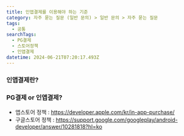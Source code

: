 ```yaml
---
title: 인앱결제를 이용해야 하는 기준
category: 자주 묻는 질문 (일반 문의) > 일반 문의 > 자주 묻는 질문
tags:
  - 공통
searchTags:
  - PG결제
  - 스토어정책
  - 인앱결제
datetime: 2024-06-21T07:20:17.493Z
---
```


### **인앱결제란?**

<Callout content="**구글·애플이 자체 개발한 내부 결제 시스템으로, 유료 앱·콘텐츠를 결제하도록 하는 방식**을 말합니다." />

### **PG결제 or 인앱결제?**

<Callout content="각 스토어의 정책을 준수하여 가맹점의 제공 서비스가 인앱결제 대상 항목에 해당하는지 살펴보아야 합니다." />

- 앱스토어 정책 :  <https://developer.apple.com/kr/in-app-purchase/>
- 구글스토어 정책 :  <https://support.google.com/googleplay/android-developer/answer/10281818?hl=ko>

<Callout content="인앱결제 우회를 통한 결제구현 시, 스토어 정책에 따라 앱이 마켓에서 삭제 될 수 있으니 주의해 주세요." icon="💡" title="참고사항" />
